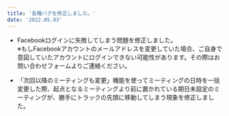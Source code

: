 ```yaml
---
title: '各種バグを修正しました。'
date: '2022.05.03'
---
```

- Facebookログインに失敗してしまう問題を修正しました。<br>
※もしFacebookアカウントのメールアドレスを変更していた場合、ご自身で意図していたアカウントにログインできない可能性があります。その際はお問い合わせフォームよりご連絡ください。<br>

- 「次回以降のミーティングも変更」機能を使ってミーティングの日時を一括変更した際、起点となるミーティングより前に置かれている期日未設定のミーティングが、勝手にトラックの先頭に移動してしまう現象を修正しました。
